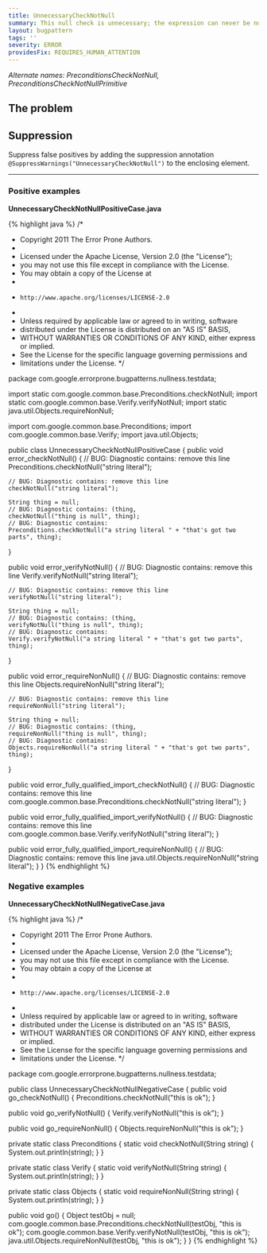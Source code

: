 ```yaml
---
title: UnnecessaryCheckNotNull
summary: This null check is unnecessary; the expression can never be null
layout: bugpattern
tags: ''
severity: ERROR
providesFix: REQUIRES_HUMAN_ATTENTION
---
```


<!--
*** AUTO-GENERATED, DO NOT MODIFY ***
To make changes, edit the @BugPattern annotation or the explanation in docs/bugpattern.
-->

_Alternate names: PreconditionsCheckNotNull, PreconditionsCheckNotNullPrimitive_

## The problem


## Suppression
Suppress false positives by adding the suppression annotation `@SuppressWarnings("UnnecessaryCheckNotNull")` to the enclosing element.

----------

### Positive examples
__UnnecessaryCheckNotNullPositiveCase.java__

{% highlight java %}
/*
 * Copyright 2011 The Error Prone Authors.
 *
 * Licensed under the Apache License, Version 2.0 (the "License");
 * you may not use this file except in compliance with the License.
 * You may obtain a copy of the License at
 *
 *     http://www.apache.org/licenses/LICENSE-2.0
 *
 * Unless required by applicable law or agreed to in writing, software
 * distributed under the License is distributed on an "AS IS" BASIS,
 * WITHOUT WARRANTIES OR CONDITIONS OF ANY KIND, either express or implied.
 * See the License for the specific language governing permissions and
 * limitations under the License.
 */

package com.google.errorprone.bugpatterns.nullness.testdata;

import static com.google.common.base.Preconditions.checkNotNull;
import static com.google.common.base.Verify.verifyNotNull;
import static java.util.Objects.requireNonNull;

import com.google.common.base.Preconditions;
import com.google.common.base.Verify;
import java.util.Objects;

public class UnnecessaryCheckNotNullPositiveCase {
  public void error_checkNotNull() {
    // BUG: Diagnostic contains: remove this line
    Preconditions.checkNotNull("string literal");

    // BUG: Diagnostic contains: remove this line
    checkNotNull("string literal");

    String thing = null;
    // BUG: Diagnostic contains: (thing,
    checkNotNull("thing is null", thing);
    // BUG: Diagnostic contains:
    Preconditions.checkNotNull("a string literal " + "that's got two parts", thing);
  }

  public void error_verifyNotNull() {
    // BUG: Diagnostic contains: remove this line
    Verify.verifyNotNull("string literal");

    // BUG: Diagnostic contains: remove this line
    verifyNotNull("string literal");

    String thing = null;
    // BUG: Diagnostic contains: (thing,
    verifyNotNull("thing is null", thing);
    // BUG: Diagnostic contains:
    Verify.verifyNotNull("a string literal " + "that's got two parts", thing);
  }

  public void error_requireNonNull() {
    // BUG: Diagnostic contains: remove this line
    Objects.requireNonNull("string literal");

    // BUG: Diagnostic contains: remove this line
    requireNonNull("string literal");

    String thing = null;
    // BUG: Diagnostic contains: (thing,
    requireNonNull("thing is null", thing);
    // BUG: Diagnostic contains:
    Objects.requireNonNull("a string literal " + "that's got two parts", thing);
  }

  public void error_fully_qualified_import_checkNotNull() {
    // BUG: Diagnostic contains: remove this line
    com.google.common.base.Preconditions.checkNotNull("string literal");
  }

  public void error_fully_qualified_import_verifyNotNull() {
    // BUG: Diagnostic contains: remove this line
    com.google.common.base.Verify.verifyNotNull("string literal");
  }

  public void error_fully_qualified_import_requireNonNull() {
    // BUG: Diagnostic contains: remove this line
    java.util.Objects.requireNonNull("string literal");
  }
}
{% endhighlight %}

### Negative examples
__UnnecessaryCheckNotNullNegativeCase.java__

{% highlight java %}
/*
 * Copyright 2011 The Error Prone Authors.
 *
 * Licensed under the Apache License, Version 2.0 (the "License");
 * you may not use this file except in compliance with the License.
 * You may obtain a copy of the License at
 *
 *     http://www.apache.org/licenses/LICENSE-2.0
 *
 * Unless required by applicable law or agreed to in writing, software
 * distributed under the License is distributed on an "AS IS" BASIS,
 * WITHOUT WARRANTIES OR CONDITIONS OF ANY KIND, either express or implied.
 * See the License for the specific language governing permissions and
 * limitations under the License.
 */

package com.google.errorprone.bugpatterns.nullness.testdata;

public class UnnecessaryCheckNotNullNegativeCase {
  public void go_checkNotNull() {
    Preconditions.checkNotNull("this is ok");
  }

  public void go_verifyNotNull() {
    Verify.verifyNotNull("this is ok");
  }

  public void go_requireNonNull() {
    Objects.requireNonNull("this is ok");
  }

  private static class Preconditions {
    static void checkNotNull(String string) {
      System.out.println(string);
    }
  }

  private static class Verify {
    static void verifyNotNull(String string) {
      System.out.println(string);
    }
  }

  private static class Objects {
    static void requireNonNull(String string) {
      System.out.println(string);
    }
  }

  public void go() {
    Object testObj = null;
    com.google.common.base.Preconditions.checkNotNull(testObj, "this is ok");
    com.google.common.base.Verify.verifyNotNull(testObj, "this is ok");
    java.util.Objects.requireNonNull(testObj, "this is ok");
  }
}
{% endhighlight %}

